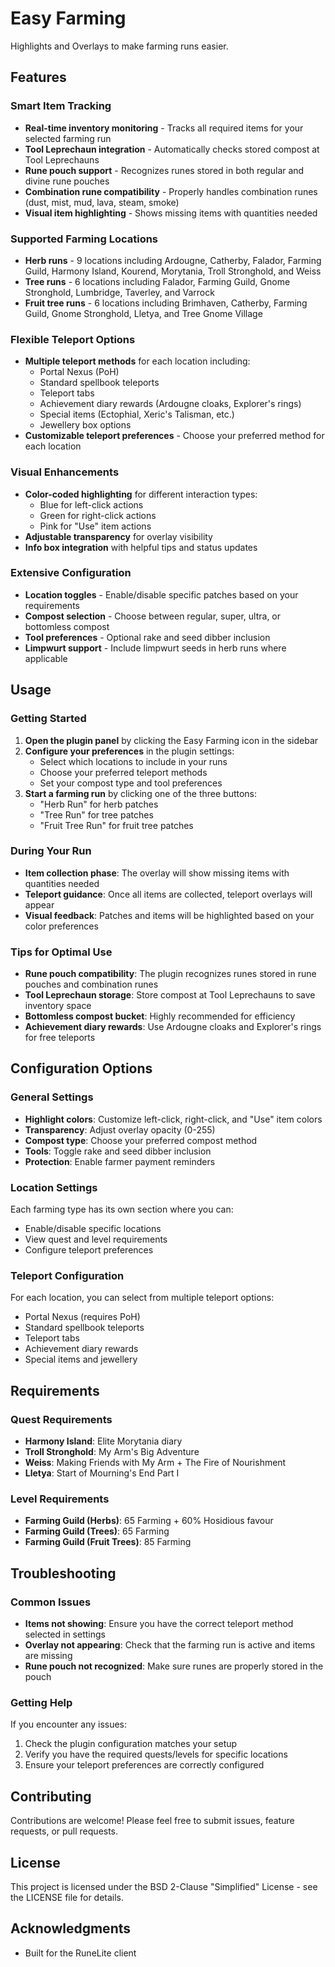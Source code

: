 # Easy Farming

Highlights and Overlays to make farming runs easier.

## Features

### Smart Item Tracking
- **Real-time inventory monitoring** - Tracks all required items for your selected farming run
- **Tool Leprechaun integration** - Automatically checks stored compost at Tool Leprechauns
- **Rune pouch support** - Recognizes runes stored in both regular and divine rune pouches
- **Combination rune compatibility** - Properly handles combination runes (dust, mist, mud, lava, steam, smoke)
- **Visual item highlighting** - Shows missing items with quantities needed

### Supported Farming Locations
- **Herb runs** - 9 locations including Ardougne, Catherby, Falador, Farming Guild, Harmony Island, Kourend, Morytania, Troll Stronghold, and Weiss
- **Tree runs** - 6 locations including Falador, Farming Guild, Gnome Stronghold, Lumbridge, Taverley, and Varrock
- **Fruit tree runs** - 6 locations including Brimhaven, Catherby, Farming Guild, Gnome Stronghold, Lletya, and Tree Gnome Village

### Flexible Teleport Options
- **Multiple teleport methods** for each location including:
  - Portal Nexus (PoH)
  - Standard spellbook teleports
  - Teleport tabs
  - Achievement diary rewards (Ardougne cloaks, Explorer's rings)
  - Special items (Ectophial, Xeric's Talisman, etc.)
  - Jewellery box options
- **Customizable teleport preferences** - Choose your preferred method for each location

### Visual Enhancements
- **Color-coded highlighting** for different interaction types:
  - Blue for left-click actions
  - Green for right-click actions  
  - Pink for "Use" item actions
- **Adjustable transparency** for overlay visibility
- **Info box integration** with helpful tips and status updates

### Extensive Configuration
- **Location toggles** - Enable/disable specific patches based on your requirements
- **Compost selection** - Choose between regular, super, ultra, or bottomless compost
- **Tool preferences** - Optional rake and seed dibber inclusion
- **Limpwurt support** - Include limpwurt seeds in herb runs where applicable

## Usage

### Getting Started
1. **Open the plugin panel** by clicking the Easy Farming icon in the sidebar
2. **Configure your preferences** in the plugin settings:
   - Select which locations to include in your runs
   - Choose your preferred teleport methods
   - Set your compost type and tool preferences
3. **Start a farming run** by clicking one of the three buttons:
   - "Herb Run" for herb patches
   - "Tree Run" for tree patches  
   - "Fruit Tree Run" for fruit tree patches

### During Your Run
- **Item collection phase**: The overlay will show missing items with quantities needed
- **Teleport guidance**: Once all items are collected, teleport overlays will appear
- **Visual feedback**: Patches and items will be highlighted based on your color preferences

### Tips for Optimal Use
- **Rune pouch compatibility**: The plugin recognizes runes stored in rune pouches and combination runes
- **Tool Leprechaun storage**: Store compost at Tool Leprechauns to save inventory space
- **Bottomless compost bucket**: Highly recommended for efficiency
- **Achievement diary rewards**: Use Ardougne cloaks and Explorer's rings for free teleports

## Configuration Options

### General Settings
- **Highlight colors**: Customize left-click, right-click, and "Use" item colors
- **Transparency**: Adjust overlay opacity (0-255)
- **Compost type**: Choose your preferred compost method
- **Tools**: Toggle rake and seed dibber inclusion
- **Protection**: Enable farmer payment reminders

### Location Settings
Each farming type has its own section where you can:
- Enable/disable specific locations
- View quest and level requirements
- Configure teleport preferences

### Teleport Configuration
For each location, you can select from multiple teleport options:
- Portal Nexus (requires PoH)
- Standard spellbook teleports
- Teleport tabs
- Achievement diary rewards
- Special items and jewellery

## Requirements

### Quest Requirements
- **Harmony Island**: Elite Morytania diary
- **Troll Stronghold**: My Arm's Big Adventure
- **Weiss**: Making Friends with My Arm + The Fire of Nourishment
- **Lletya**: Start of Mourning's End Part I

### Level Requirements
- **Farming Guild (Herbs)**: 65 Farming + 60% Hosidious favour
- **Farming Guild (Trees)**: 65 Farming
- **Farming Guild (Fruit Trees)**: 85 Farming

## Troubleshooting

### Common Issues
- **Items not showing**: Ensure you have the correct teleport method selected in settings
- **Overlay not appearing**: Check that the farming run is active and items are missing
- **Rune pouch not recognized**: Make sure runes are properly stored in the pouch

### Getting Help
If you encounter any issues:
1. Check the plugin configuration matches your setup
2. Verify you have the required quests/levels for specific locations
3. Ensure your teleport preferences are correctly configured

## Contributing

Contributions are welcome! Please feel free to submit issues, feature requests, or pull requests.

## License

This project is licensed under the BSD 2-Clause "Simplified" License - see the LICENSE file for details.

## Acknowledgments

- Built for the RuneLite client